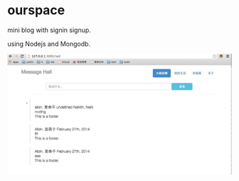 ourspace
========

mini blog with signin signup.

using Nodejs and Mongodb.

![Image text](http://github.com/albin3/ourspace/raw/master/static/img/messagehall.png)

